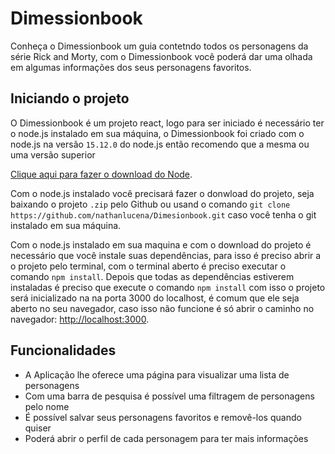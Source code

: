 # Dimessionbook

Conheça o Dimessionbook um guia contetndo todos os personagens da série Rick and Morty, com o Dimessionbook você poderá dar uma olhada em algumas informações dos seus personagens favoritos.

## Iniciando o projeto

O Dimessionbook é um projeto react, logo para ser iniciado é necessário ter o node.js instalado em sua máquina, o Dimessionbook foi criado com o node.js na versão `15.12.0` do node.js então recomendo que a mesma ou uma versão superior

[Clique aqui para fazer o download do Node](https://nodejs.org/en/).

Com o node.js instalado você precisará fazer o donwload do projeto, seja baixando o projeto `.zip` pelo Github ou usand o comando `git clone https://github.com/nathanlucena/Dimesionbook.git` caso você tenha o git instalado em sua máquina.

Com o node.js instalado em sua maquina e com o download do projeto é necessário que você instale suas dependências, para isso é preciso abrir a o projeto pelo terminal, com o terminal aberto é preciso executar o comando `npm install`. Depois que todas as dependências estiverem instaladas é preciso que execute o comando `npm install` com isso o projeto será inicializado na na porta 3000 do localhost, é comum que ele seja aberto no seu navegador, caso isso não funcione é só abrir o caminho no navegador: [http://localhost:3000](http://localhost:3000).

## Funcionalidades

- A Aplicação lhe oferece uma página para visualizar uma lista de personagens
- Com uma barra de pesquisa é possível uma filtragem de personagens pelo nome
- É possível salvar seus personagens favoritos e removê-los quando quiser
- Poderá abrir o perfil de cada personagem para ter mais informações
